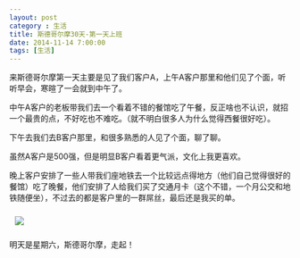 ```yaml
---
layout: post
category : 生活
title: 斯德哥尔摩30天-第一天上班
date: 2014-11-14 7:00:00
tags: [生活]
---
```


来斯德哥尔摩第一天主要是见了我们客户A，上午A客户那里和他们见了个面，听听早会，寒暄了一会就到中午了。

中午A客户的老板带我们去一个看着不错的餐馆吃了午餐，反正啥也不认识，就招一个最贵的点，不好吃也不难吃。（就不明白很多人为什么觉得西餐很好吃）。

下午去我们去B客户那里，和很多熟悉的人见了个面，聊了聊。

虽然A客户是500强，但是明显B客户看着更气派，文化上我更喜欢。

晚上客户安排了一些人带我们座地铁去一个比较远点得地方（他们自己觉得很好的餐馆）吃了晚餐，他们安排了人给我们买了交通月卡（这个不错，一个月公交和地铁随便坐），不过去的都是客户里的一群屌丝，最后还是我买的单。

<img style="margin:10px; " class="img-responsive img-rounded" src="https://cdn.jsdelivr.net/gh/wangdeshui/blogpics@master/stockholm/diaosi-dinner.jpg"/>

明天是星期六，斯德哥尔摩，走起！